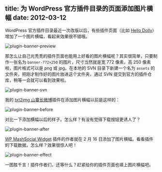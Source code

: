 title: 为 WordPress 官方插件目录的页面添加图片横幅
date: 2012-03-12
---
WordPress 官方插件目录最近一次改版以后，有些插件页面（比如 [Hello Dolly](https://wordpress.org/plugins/hello-dolly/)）增加了一个图片横幅，看起来效果很不错哦。

![plugin-banner-preview](/assets/images/2012/03/plugin-banner-preview.png)

那怎么让自己光秃秃的插件页面也能用上好看的图片横幅呢？<!-- more -->其实很简单，只要制作一张名为 `banner-772×250` 的图片，尺寸当然就是宽 772 像素，高 250 像素啦，图片格式可以是 png 或 jpg。在本地的 SVN 目录下新建一个名为 `assets` 的文件夹，把刚才制作好的图片放进这个文件夹，通过 SVN 提交到官方的插件仓库，稍等一会就可以看到效果啦。

![plugin-banner-svn](/assets/images/2012/03/plugin-banner-svn.png)

我的 [txt2img 山寨长微博](https://wordpress.org/plugins/txt2img/)插件在添加图片横幅以前是这样的：

![plugin-banner-before](/assets/images/2012/03/plugin-banner-before.png)

对比一下添加横幅以后的样子。怎么样？有没有觉得下载按钮更诱人了？

![plugin-banner-after](/assets/images/2012/03/plugin-banner-after.png)

[WP MashSocial Widget](https://wordpress.org/plugins/wp-mashsocial-wigdet/stats/) 插件的作者就在 2 月 16 日添加了图片横幅。看看插件的下载数据，怎么样？效果很惊人吧！

![plugin-banner-effect](/assets/images/2012/03/plugin-banner-effect.png)

一图胜千言！插件作者们，还等什么？赶紧给你的插件页面也填上图片横幅吧。